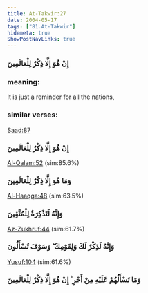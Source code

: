 ```yaml
---
title: At-Takwir:27
date: 2004-05-17
tags: ["81.At-Takwir"]
hidemeta: true 
ShowPostNavLinks: true 
---
```

### إِنْ هُوَ إِلَّا ذِكْرٌ لِلْعَالَمِينَ
### meaning: 
It is just a reminder for all the nations,
### similar verses: 

[Saad:87](/38/87)

### إِنْ هُوَ إِلَّا ذِكْرٌ لِلْعَالَمِينَ

[Al-Qalam:52](/68/52) (sim:85.6%)

### وَمَا هُوَ إِلَّا ذِكْرٌ لِلْعَالَمِينَ

[Al-Haaqqa:48](/69/48) (sim:63.5%)

### وَإِنَّهُ لَتَذْكِرَةٌ لِلْمُتَّقِينَ

[Az-Zukhruf:44](/43/44) (sim:61.7%)

### وَإِنَّهُ لَذِكْرٌ لَكَ وَلِقَوْمِكَ ۖ وَسَوْفَ تُسْأَلُونَ

[Yusuf:104](/12/104) (sim:61.6%)

### وَمَا تَسْأَلُهُمْ عَلَيْهِ مِنْ أَجْرٍ ۚ إِنْ هُوَ إِلَّا ذِكْرٌ لِلْعَالَمِينَ
